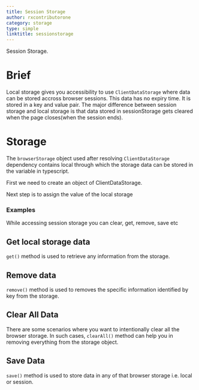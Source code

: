```yaml
---
title: Session Storage
author: rxcontributorone
category: storage
type: simple
linktitle: sessionstorage
---
```


<div class="title-bar-storage"><p>Session Storage.</p></div>

# Brief
 
Local storage gives you accessibility to use `ClientDataStorage` where data can be stored accross browser sessions. This data has no expiry time.  It is stored in a key and value pair. The major difference between session storage and local storage is that data stored in sessionStorage gets cleared when the page closes(when the session ends).

# Storage
The `browserStorage` object used after resolving `ClientDataStorage` dependency contains local through which the storage data can be stored in the variable in typescript.

First we need to create an object of ClientDataStorage.
<div component="app-code" key="session-storage-dependency-component"></div> 

Next step is to assign the value of the local storage
<div component="app-code" key="session-storage-clientstorage-component"></div> 

### Examples
While accessing session storage you can clear, get, remove, save etc 

## Get local storage data 
`get()` method is used to retrieve any information from the storage. 

<div component="app-code" key="session-storage-get-component"></div> 

## Remove data 
`remove()` method is used to removes the specific information identified by key from the storage.

<div component="app-code" key="session-storage-remove-component"></div> 

## Clear All Data
There are some scenarios where you want to intentionally clear all the browser storage. In such cases, `clearAll()` method can help you in removing everything from the storage object.

<div component="app-code" key="session-storage-clear-component"></div> 

## Save Data
`save()` method is used to store data in any of that browser storage i.e. local or session.

<div component="app-code" key="session-storage-save-component"></div> 

<div component="app-example-runner" ref-component="app-sessionstorage-complete"></div>
